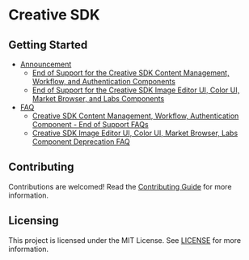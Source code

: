 # Creative SDK

## Getting Started

- [Announcement](./announcement)
  - [End of Support for the Creative SDK Content Management, Workflow, and Authentication Components](./announcement/creative-sdk-components-end-of-life.md)
  - [End of Support for the Creative SDK Image Editor UI, Color UI, Market Browser, and Labs Components](./announcement/creative-sdk-image-editor-ui-end-of-life.md)
- [FAQ](./faq)
  - [Creative SDK Content Management, Workflow, Authentication Component - End of Support FAQs](./faq/creative-sdk-components-end-of-life.md)
  - [Creative SDK Image Editor UI, Color UI, Market Browser, Labs Component Deprecation FAQ](./faq/creative-sdk-image-editor-ui-end-of-life.md)

## Contributing

Contributions are welcomed! Read the [Contributing Guide](.github/CONTRIBUTING.md) for more information.

## Licensing

This project is licensed under the MIT License. See [LICENSE](LICENSE) for more information.
